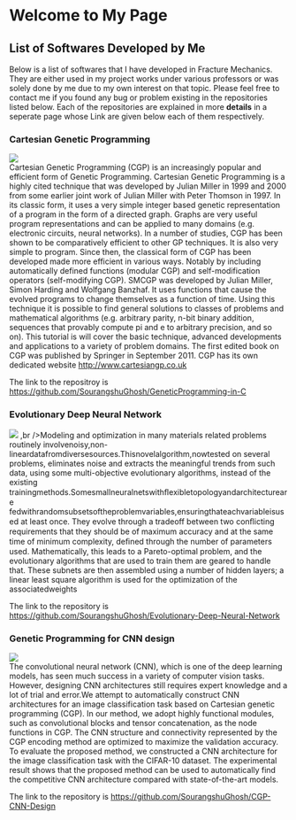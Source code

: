 # Welcome to My Page

## List of Softwares Developed by Me
Below is a list of softwares that I have developed in Fracture Mechanics. They are either used in my project works under various professors or was solely done by me due to my own interest on that topic. Please feel free to contact me if you found any bug or problem existing in the repositories listed below. Each of the repositories are explained in more **details** in a seperate page whose Link are given below each of them respectively.

### Cartesian Genetic Programming

![](https://raw.githubusercontent.com/SourangshuGhosh/SourangshuGhosh.github.io/master/Pictures/download.jpg)
<br />Cartesian Genetic Programming (CGP) is an increasingly popular and efficient form of Genetic Programming. Cartesian Genetic Programming is a highly cited technique that was developed by Julian Miller in 1999 and 2000 from some earlier joint work of Julian Miller with Peter Thomson in 1997. In its classic form, it uses a very simple integer based genetic representation of a program in the form of a directed graph. Graphs are very useful program representations and can be applied to many domains (e.g. electronic circuits, neural networks). In a number of studies, CGP has been shown to be comparatively efficient to other GP techniques. It is also very simple to program. Since then, the classical form of CGP has been developed made more efficient in various ways. Notably by including automatically defined functions (modular CGP) and self-modification operators (self-modifying CGP). SMCGP was developed by Julian Miller, Simon Harding and Wolfgang Banzhaf. It uses functions that cause the evolved programs to change themselves as a function of time. Using this technique it is possible to find general solutions to classes of problems and mathematical algorithms (e.g. arbitrary parity, n-bit binary addition, sequences that provably compute pi and e to arbitrary precision, and so on). This tutorial is will cover the basic technique, advanced developments and applications to a variety of problem domains. The first edited book on CGP was published by Springer in September 2011. CGP has its own dedicated website http://www.cartesiangp.co.uk
 

The link to the repositroy is https://github.com/SourangshuGhosh/GeneticProgramming-in-C
### Evolutionary Deep Neural Network

![](https://raw.githubusercontent.com/SourangshuGhosh/SourangshuGhosh.github.io/master/Pictures/download2.jpg)
,br />Modeling and optimization in many materials related problems routinely involvenoisy,non-lineardatafromdiversesources.Thisnovelalgorithm,nowtested on several problems, eliminates noise and extracts the meaningful trends from such data, using some multi-objective evolutionary algorithms, instead of the existing trainingmethods.Somesmallneuralnetswithﬂexibletopologyandarchitectureare fedwithrandomsubsetsoftheproblemvariables,ensuringthateachvariableisused at least once. They evolve through a tradeoff between two conﬂicting requirements that they should be of maximum accuracy and at the same time of minimum complexity, deﬁned through the number of parameters used. Mathematically, this leads to a Pareto-optimal problem, and the evolutionary algorithms that are used to train them are geared to handle that. These subnets are then assembled using a number of hidden layers; a linear least square algorithm is used for the optimization of the associatedweights

The link to the repository is https://github.com/SourangshuGhosh/Evolutionary-Deep-Neural-Network
### Genetic Programming for CNN design

![](https://raw.githubusercontent.com/SourangshuGhosh/SourangshuGhosh.github.io/master/Pictures/download3.jpg)
<br />The convolutional neural network (CNN), which is one of the deep learning models, has seen much success in a variety of computer vision tasks. However, designing CNN architectures still requires expert knowledge and a lot of trial and error.We attempt to automatically construct CNN architectures for an image classification task based on Cartesian genetic programming (CGP). In our method, we adopt highly functional modules, such as convolutional blocks and tensor concatenation, as the node functions in CGP. The CNN structure and connectivity represented by the CGP encoding method are optimized to maximize the validation accuracy. To evaluate the proposed method, we constructed a CNN architecture for the image classification task with the CIFAR-10 dataset. The experimental result shows that the proposed method can be used to automatically find the competitive CNN architecture compared with state-of-the-art models.

The link to the repository is https://github.com/SourangshuGhosh/CGP-CNN-Design
